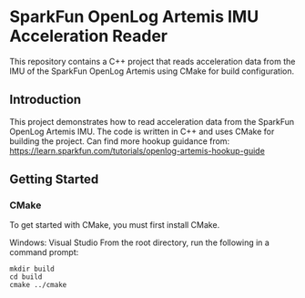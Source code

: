 # SparkFun OpenLog Artemis IMU Acceleration Reader

This repository contains a C++ project that reads acceleration data from the IMU of the SparkFun OpenLog Artemis using CMake for build configuration.

## Introduction
This project demonstrates how to read acceleration data from the SparkFun OpenLog Artemis IMU. The code is written in C++ and uses CMake for building the project.
Can find more hookup guidance from: https://learn.sparkfun.com/tutorials/openlog-artemis-hookup-guide 


## Getting Started

### CMake
To get started with CMake, you must first install CMake.

Windows: Visual Studio
From the root directory, run the following in a command prompt:
```
mkdir build
cd build
cmake ../cmake
```